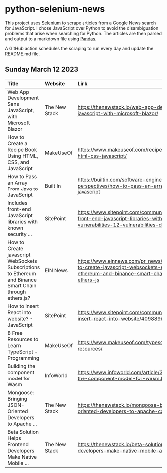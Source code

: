# python-selenium-news

This project uses [Selenium](https://www.seleniumhq.org/) to scrape articles from a Google News search for JavaScript.
I chose JavaScript over Python to avoid the disambiguation problems that arise when searching for Python.
The articles are then parsed and output to a markdown file using [Pandas](https://pandas.pydata.org/).

A GitHub action schedules the scraping to run every day and update the README.md file.

## Sunday March 12 2023


| Title                                                                                                    | Website       | Link                                                                                                                                                  |
|:---------------------------------------------------------------------------------------------------------|:--------------|:------------------------------------------------------------------------------------------------------------------------------------------------------|
| Web App Development Sans JavaScript, with Microsoft Blazor                                               | The New Stack | https://thenewstack.io/web-app-development-sans-javascript-with-microsoft-blazor/                                                                     |
| How to Create a Recipe Book Using HTML, CSS, and JavaScript                                              | MakeUseOf     | https://www.makeuseof.com/recipe-book-using-html-css-javascript/                                                                                      |
| How to Pass an Array From Java to JavaScript                                                             | Built In      | https://builtin.com/software-engineering-perspectives/how-to-pass-an-array-from-java-to-javascript                                                    |
| Includes front-end JavaScript libraries with known security ...                                          | SitePoint     | https://www.sitepoint.com/community/t/includes-front-end-javascript-libraries-with-known-security-vulnerabilities-12-vulnerabilities-detected/409878/ |
| How to Create javascript WebSockets Subscriptions to Ethereum and Binance Smart Chain through ethers.js? | EIN News      | https://www.einnews.com/pr_news/621515741/how-to-create-javascript-websockets-subscriptions-to-ethereum-and-binance-smart-chain-through-ethers-js     |
| How to insert React into website? - JavaScript                                                           | SitePoint     | https://www.sitepoint.com/community/t/how-to-insert-react-into-website/409889/                                                                        |
| 8 Free Resources to Learn TypeScript - Programming                                                       | MakeUseOf     | https://www.makeuseof.com/typescript-learn-free-resources/                                                                                            |
| Building the component model for Wasm                                                                    | InfoWorld     | https://www.infoworld.com/article/3689875/building-the-component-model-for-wasm.html                                                                  |
| Mongoose: Bringing JSON-Oriented Developers to Apache ...                                                | The New Stack | https://thenewstack.io/mongoose-bringing-json-oriented-developers-to-apache-cassandra/                                                                |
| Beta Solution Helps Frontend Developers Make Native Mobile ...                                           | The New Stack | https://thenewstack.io/beta-solution-helps-frontend-developers-make-native-mobile-apps/                                                               |